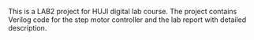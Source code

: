 This is a LAB2 project for HUJI digital lab course. The project contains Verilog code for the step motor controller and the lab report with detailed description.
